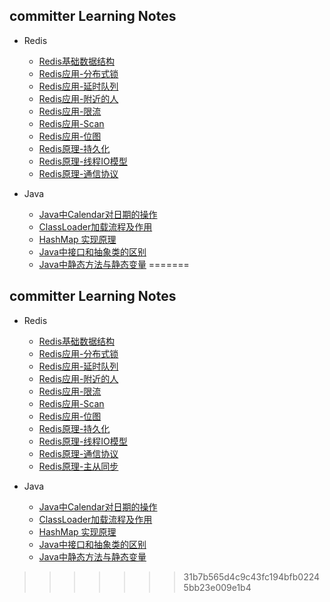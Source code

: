 ## committer Learning Notes

- Redis
  - [Redis基础数据结构](./Redis/Redis基础结构.md)
  - [Redis应用-分布式锁](./Redis/Redis应用-分布式锁.md)
  - [Redis应用-延时队列](./Redis/Redis应用-延时队列.md)
  - [Redis应用-附近的人](./Redis/Redis应用-附近的人.md)
  - [Redis应用-限流](./Redis/Redis应用-限流.md)
  - [Redis应用-Scan](./Redis/Redis应用-Scan.md)
  - [Redis应用-位图](./Redis/Redis应用-位图.md)
  - [Redis原理-持久化](./Redis/Redis原理-持久化.md)
  - [Redis原理-线程IO模型](./Redis/Redis原理-线程IO模型.md)
  - [Redis原理-通信协议](./Redis/Redis原理-通信协议.md)
  
- Java
  - [Java中Calendar对日期的操作](./Java/Calendar.md)
  - [ClassLoader加载流程及作用](./Java/ClassLoader.md)
  - [HashMap 实现原理](./Java/HashMap.md)
  - [Java中接口和抽象类的区别](./Java/abstract.md)
  - [Java中静态方法与静态变量](./Java/static.md)
=======
## committer Learning Notes

- Redis
  - [Redis基础数据结构](./Redis/Redis基础结构.md)
  - [Redis应用-分布式锁](./Redis/Redis应用-分布式锁.md)
  - [Redis应用-延时队列](./Redis/Redis应用-延时队列.md)
  - [Redis应用-附近的人](./Redis/Redis应用-附近的人.md)
  - [Redis应用-限流](./Redis/Redis应用-限流.md)
  - [Redis应用-Scan](./Redis/Redis应用-Scan.md)
  - [Redis应用-位图](./Redis/Redis应用-位图.md)
  - [Redis原理-持久化](./Redis/Redis原理-持久化.md)
  - [Redis原理-线程IO模型](./Redis/Redis原理-线程IO模型.md)
  - [Redis原理-通信协议](./Redis/Redis原理-通信协议.md)
  - [Redis原理-主从同步](./Redis/Redis原理-主从同步.md)
  
- Java
  - [Java中Calendar对日期的操作](./Java/Calendar.md)
  - [ClassLoader加载流程及作用](./Java/ClassLoader.md)
  - [HashMap 实现原理](./Java/HashMap.md)
  - [Java中接口和抽象类的区别](./Java/abstract.md)
  - [Java中静态方法与静态变量](./Java/static.md)
>>>>>>> 31b7b565d4c9c43fc194bfb02245bb23e009e1b4

